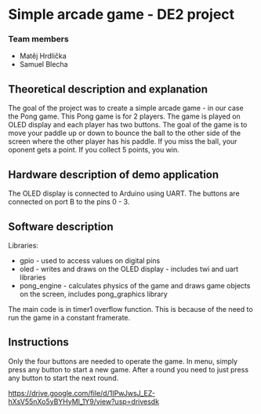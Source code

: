 # Simple arcade game - DE2 project

### Team members

* Matěj Hrdlička
* Samuel Blecha

## Theoretical description and explanation

The goal of the project was to create a simple arcade game - in our case the Pong game. This Pong game is for 2 players. The game is played on OLED display and each player has two buttons. The goal of the game is to move your paddle up or down to bounce the ball to the other side of the screen where the other player has his paddle. If you miss the ball, your oponent gets a point. If you collect 5 points, you win.

## Hardware description of demo application

The OLED display is connected to Arduino using UART. The buttons are connected on port B to the pins 0 - 3.

## Software description

Libraries:

* gpio - used to access values on digital pins
* oled - writes and draws on the OLED display - includes twi and uart libraries
* pong_engine - calculates physics of the game and draws game objects on the screen, includes pong_graphics library

The main code is in timer1 overflow function. This is because of the need to run the game in a constant framerate.

## Instructions

Only the four buttons are needed to operate the game. In menu, simply press any button to start a new game. After a round you need to just press any button to start the next round.

https://drive.google.com/file/d/1IPwJwsJ_EZ-hXsV55nXo5yBYHyMl_1Y9/view?usp=drivesdk
